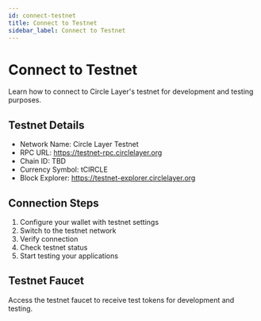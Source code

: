```yaml
---
id: connect-testnet
title: Connect to Testnet
sidebar_label: Connect to Testnet
---
```


# Connect to Testnet

Learn how to connect to Circle Layer's testnet for development and testing purposes.

## Testnet Details

- Network Name: Circle Layer Testnet
- RPC URL: https://testnet-rpc.circlelayer.org
- Chain ID: TBD
- Currency Symbol: tCIRCLE
- Block Explorer: https://testnet-explorer.circlelayer.org

## Connection Steps

1. Configure your wallet with testnet settings
2. Switch to the testnet network
3. Verify connection
4. Check testnet status
5. Start testing your applications

## Testnet Faucet

Access the testnet faucet to receive test tokens for development and testing.